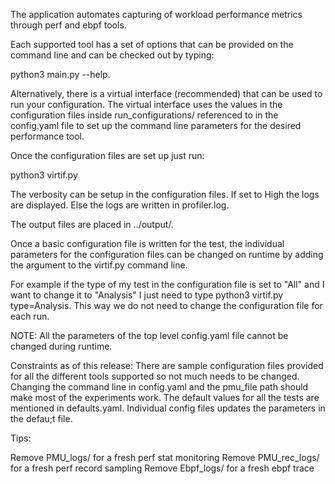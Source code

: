 The application automates capturing of workload performance metrics through
perf and ebpf tools. 

Each supported tool has a set of options that can be provided on the command line
and can be checked out by typing:

 python3 main.py <tool> --help.

Alternatively, there is a virtual interface (recommended) that can be used to run
your configuration. The virtual interface uses the values in the configuration
files inside run_configurations/ referenced to in the config.yaml file to 
set up the command line parameters for the desired performance tool.

Once the configuration files are set up just run:

python3 virtif.py

The verbosity can be setup in the configuration files. If set to High the logs are displayed.
Else the logs are written in profiler.log. 

The output files are placed in ../output/.

Once a basic configuration file is written for the test, the individual parameters for the 
configuration files can be changed on runtime by adding the argument to the virtif.py command line.

For example if the type of my test in the configuration file is set to "All" and I want to change it
to "Analysis" I just need to type python3 virtif.py type=Analysis. This way we do not need
to change the configuration file for each run.


NOTE: All the parameters of the top level config.yaml file cannot be changed during runtime.

Constraints as of this release: There are sample configuration files provided for all the different 
tools supported so not much needs to be changed. Changing the command line in config.yaml and the 
pmu_file path should make most of the experiments work. The default values for all the tests
are mentioned in defaults.yaml. Individual config files updates the parameters in the defau;t file.


Tips:

Remove PMU_logs/ for a fresh perf stat monitoring
Remove PMU_rec_logs/ for a fresh perf record sampling
Remove Ebpf_logs/ for a fresh ebpf trace
